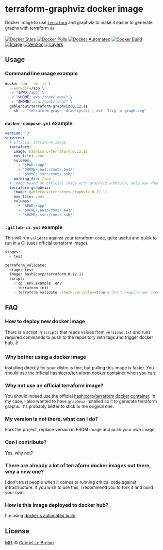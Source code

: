 # terraform-graphviz docker image

Docker image to use [`terraform`](https://www.terraform.com/) and graphviz to make it easier to generate graphs with terraform :+1:

[![Docker Stars](https://img.shields.io/docker/stars/gableroux/terraform-graphviz.svg)](https://hub.docker.com/r/gableroux/terraform-graphviz)
[![Docker Pulls](https://img.shields.io/docker/pulls/gableroux/terraform-graphviz.svg)](https://hub.docker.com/r/gableroux/terraform-graphviz)
[![Docker Automated](https://img.shields.io/docker/automated/gableroux/terraform-graphviz.svg)](https://hub.docker.com/r/gableroux/terraform-graphviz)
[![Docker Build](https://img.shields.io/docker/build/gableroux/terraform-graphviz.svg)](https://hub.docker.com/r/gableroux/terraform-graphviz)
[![Image](https://images.microbadger.com/badges/image/gableroux/terraform-graphviz.svg)](https://microbadger.com/images/gableroux/terraform-graphviz)
[![Version](https://images.microbadger.com/badges/version/gableroux/terraform-graphviz.svg)](https://microbadger.com/images/gableroux/terraform-graphviz)
[![Layers](https://images.microbadger.com/badges/image/gableroux/terraform-graphviz.svg)](https://microbadger.com/images/gableroux/terraform-graphviz)

## Usage

### Command line usage example

```bash
docker run --rm -it \
  --workdir=/app \
  -v "$PWD:/app" \
  -v "$HOME/.aws:/root/.aws/" \
  -v "$HOME/.ssh:/root/.ssh/" \
  gableroux/terraform-graphviz:0.12.11
    sh -c "terraform graph -draw-cycles | dot -Tsvg -o graph.svg"
```

### `docker-compose.yml` example

```yaml
version: '3'
services:
  # official terraform image
  terraform:
    image: hashicorp/terraform:0.12.11
    env_file: .env
    volumes:
      - "$PWD:/app"
      - "$HOME/.aws:/root/.aws/"
      - "$HOME/.ssh:/root/.ssh/"
    working_dir: /app
  # image based on official image with graphviz addition, only use when you when you want ot generate graphs
  terraform-graphviz:
    image: gableroux/terraform-graphviz:0.12.11
    env_file: .env
    volumes:
      - "$PWD:/app"
      - "$HOME/.aws:/root/.aws/"
      - "$HOME/.ssh:/root/.ssh/"
```

### `.gitlab-ci.yml` example

This will run `validate` against your terraform code, quite useful and quick to run in a CI (uses official terraform image).

```bash
stages:
  - test

terraform_validate:
  stage: test
  image: hashicorp/terraform:0.12.11
  script:
    - cp .env.example .env
    - terraform init
    - terraform validate -check-variables=true # don't require aws credentials

```

## FAQ

### How to deploy new docker image

There is a script in `scripts` that reads values from `versions.txt` and runs required commands to push to the repository with tags and trigger docker hub. :v:

### Why bother using a docker image

Installing directly for your distro is fine, but pulling this image is faster. You should use the official [hashicorp/terraform docker container](https://hub.docker.com/r/hashicorp/terraform/) when you can.

### Why not use an official terraform image?

You should indeed use the official [hashicorp/terraform docker container](https://hub.docker.com/r/hashicorp/terraform/). In my case, I also wanted to have `graphviz` installed so it to generate terraform graphs. It's probably better to stick to the original one.

### My version is not there, what can I do?

Fork the project, replace version in FROM image and push your own image.

### Can I contribute?

Yes, why not?

### There are already a lot of terraform docker images out there, why a new one?

I don't trust people when it comes to running critical code against infrastructure. If you wish to use this, I recommend you to fork it and build your own.

### How is this image deployed to docker hub?

I'm using [docker's automated build](https://docs.docker.com/docker-hub/builds/)

## License

[MIT](LICENSE.md) © [Gabriel Le Breton](https://gableroux.com)
